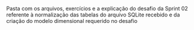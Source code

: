 Pasta com os arquivos, exercícios e a explicação do desafio da Sprint 02 referente à normalização das tabelas do arquivo SQLite recebido e da criação do modelo dimensional requerido no desafio
